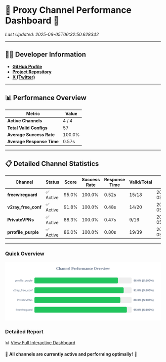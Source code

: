 # 🌟 Proxy Channel Performance Dashboard 🌟

_Last Updated: 2025-06-05T06:32:50.628342_

---

## 👩‍💻 Developer Information

- **[GitHub Profile](https://github.com/4n0nymou3)**  
- **[Project Repository](https://github.com/4n0nymou3/multi-proxy-config-fetcher)**  
- **[X (Twitter)](https://x.com/4n0nymou3)**  

---

## 📊 Performance Overview

| Metric                | Value       |
|-----------------------|-------------|
| **Active Channels**   | 4 / 4       |
| **Total Valid Configs** | 57          |
| **Average Success Rate** | 100.0%      |
| **Average Response Time** | 0.57s       |

---

## 📋 Detailed Channel Statistics

| Channel          | Status     | Score  | Success Rate | Response Time | Valid/Total | Last Success               |
|------------------|------------|--------|--------------|---------------|-------------|----------------------------|
| **freewireguard**  | ✅ Active  | 95.0%  | 100.0% | 0.52s         | 15/18       | 2025-06-05T06:32:50.626602 |
| **v2ray_free_conf**  | ✅ Active  | 91.8%  | 100.0% | 0.48s         | 14/20       | 2025-06-05T06:32:49.569079 |
| **PrivateVPNs**  | ✅ Active  | 88.3%  | 100.0% | 0.47s         | 9/16       | 2025-06-05T06:32:50.079559 |
| **prrofile_purple**  | ✅ Active  | 86.0%  | 100.0% | 0.80s         | 19/39       | 2025-06-05T06:32:49.028447 |

---

### Quick Overview
<div align="center">
  <a href="https://raw.githubusercontent.com/nullluser/NullRepo/refs/heads/main/assets/channel_stats_chart.svg">
    <img src="https://raw.githubusercontent.com/nullluser/NullRepo/refs/heads/main/assets/channel_stats_chart.svg" alt="Source Performance Statistics" width="800">
  </a>
</div>

### Detailed Report
📊 [View Full Interactive Dashboard](https://htmlpreview.github.io/?https://github.com/nullluser/NullRepo/blob/main/assets/performance_report.html)

🎉 **All channels are currently active and performing optimally!** 🎉
